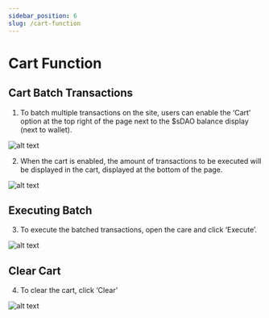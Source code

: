 ```yaml
---
sidebar_position: 6
slug: /cart-function
---
```


# Cart Function

## Cart Batch Transactions

1. To batch multiple transactions on the site, users can enable the ‘Cart’ option at the top right of the page next to the $sDAO balance display (next to wallet).

![alt text](/img/sdao14.png)

2. When the cart is enabled, the amount of transactions to be executed will be displayed in the cart, displayed at the bottom of the page.

![alt text](/img/sdao15.png)

## Executing Batch

3. To execute the batched transactions, open the care and click ‘Execute’.

![alt text](/img/sdao16.png)

## Clear Cart

4. To clear the cart, click ‘Clear’

![alt text](/img/sdao17.png)

